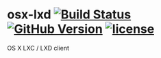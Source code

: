 # osx-lxd [![Build Status][travis-status]][travis-link] [![GitHub Version][github-version]][github-link] [![license][license]][license-link]
OS X LXC / LXD client

[travis-status]: https://travis-ci.org/dvbportal/osx-lxd.svg
[travis-link]: https://travis-ci.org/dvbportal/osx-lxd
[github-version]: https://img.shields.io/github/tag/dvbportal/osx-lxd.svg
[github-link]: https://github.com/dvbportal/osx-lxd/tags
[license]: https://img.shields.io/badge/license-MIT-000000.svg
[license-link]: https://github.com/dvbportal/osx-lxd/blob/master/LICENSE
